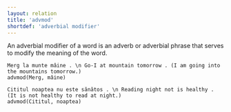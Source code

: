 ```yaml
---
layout: relation
title: 'advmod'
shortdef: 'adverbial modifier'
---
```


An adverbial modifier of a word is an adverb or adverbial phrase that serves to modify the meaning of the word.

~~~ sdparse
Merg la munte mâine . \n Go-I at mountain tomorrow . (I am going into the mountains tomorrow.)
advmod(Merg, mâine)
~~~

~~~ sdparse
Cititul noaptea nu este sănătos . \n Reading night not is healthy . (It is not healthy to read at night.)
advmod(Cititul, noaptea)
~~~
<!-- Interlanguage links updated Út zář 29 20:31:42 CEST 2020 -->
